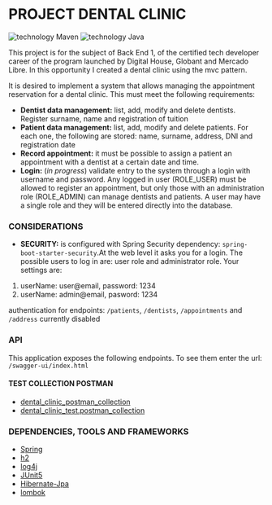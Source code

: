 # PROJECT DENTAL CLINIC
![technology Maven](https://img.shields.io/badge/technology-Maven-blue.svg)
![technology Java](https://img.shields.io/badge/technology-SDK17-blue.svg)

This project is for the subject of Back End 1, of the certified tech developer career of the program launched by Digital House, Globant and Mercado Libre.
In this opportunity I created a dental clinic using the mvc pattern.

It is desired to implement a system that allows managing the appointment reservation for a dental clinic. This must meet the following requirements:
- **Dentist data management:** list, add, modify and delete dentists. Register surname, name and registration of tuition
- **Patient data management:** list, add, modify and delete patients. For each one, the following are stored: name, surname, address, DNI and registration date
- **Record appointment:** it must be possible to assign a patient an appointment with a dentist at a certain date and time.
- **Login:** (*in progress*) validate entry to the system through a login with username and password. Any logged in user (ROLE_USER) must be allowed to register an appointment, but only those with an administration role (ROLE_ADMIN) can manage dentists and patients. A user may have a single role and they will be entered directly into the database.
 
### CONSIDERATIONS

- **SECURITY:** is configured with Spring Security dependency: `spring-boot-starter-security`.At the web level it asks you for a login. The possible users to log in are:
  user role and administrator role. Your settings are:
 1. userName: user@email, password: 1234
 2. userName: admin@email, pasword: 1234
 
authentication for endpoints: `/patients`, `/dentists`, `/appointments` and `/address` currently disabled  




### API
This application exposes the following endpoints. To see them enter the url:
`/swagger-ui/index.html`



#### TEST COLLECTION POSTMAN
- [dental_clinic_postman_collection](https://github.com/LauAnderson/proyectDentalClinic/blob/main/postman/dental_clinic.postman_collection.json) 
- [dental_clinic_test.postman_collection](https://github.com/LauAnderson/proyectDentalClinic/blob/main/postman/dental_clinic_test.postman_collection.json)



### DEPENDENCIES, TOOLS AND FRAMEWORKS

- [Spring](https://spring.io/) 
- [h2](https://www.h2database.com/html/main.html) 
- [log4j](https://logging.apache.org/log4j/2.x/) 
- [JUnit5](https://junit.org/junit5/) 
- [Hibernate-Jpa](https://spring.io/projects/spring-data-jpa) 
- [lombok](https://projectlombok.org/) 
